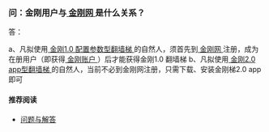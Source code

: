 ### 问：金刚用户与[ 金刚网 ](https://www.atozitpro.net/zh/)是什么关系？

答：

a、凡拟使用[ 金刚1.0 配置参数型翻墙梯 ]()的自然人，须首先到[ 金刚网 ]()注册，成为在册用户（即获得[ 金刚账户 ](https://a2zitpro.github.io/web/金刚账户)）后才能获得金刚1.0 翻墙梯
b、凡拟使用[ 金刚2.0 app型翻墙梯 ]()的自然人，当前不必到金刚网注册，只需下载、安装金刚梯2.0 app即可
#### 推荐阅读
- [ 问题与解答 ](https://a2zitpro.github.io/web/问题与解答)
